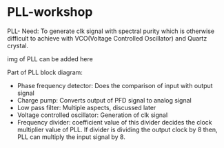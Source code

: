 # PLL-workshop

PLL- Need: To generate clk signal with spectral purity which is otherwise difficult to achieve with VCO(Voltage Controlled Oscillator) and Quartz crystal.

img of PLL can be added here

Part of PLL block diagram:
- Phase frequency detector: Does the comparison of input with output signal
- Charge pump: Converts output of PFD signal to analog signal
- Low pass filter: Multiple aspects, discussed later 
- Voltage controlled oscillator: Generation of clk signal
- Frequency divider: coefficient value of this divider decides the clock multiplier value of PLL. If divider is dividing the output clock by 8 then, PLL can multiply the input signal by 8.



